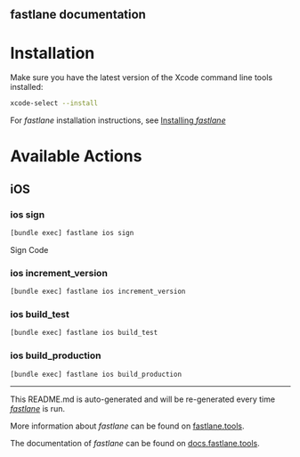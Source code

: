 fastlane documentation
----

# Installation

Make sure you have the latest version of the Xcode command line tools installed:

```sh
xcode-select --install
```

For _fastlane_ installation instructions, see [Installing _fastlane_](https://docs.fastlane.tools/#installing-fastlane)

# Available Actions

## iOS

### ios sign

```sh
[bundle exec] fastlane ios sign
```

Sign Code

### ios increment_version

```sh
[bundle exec] fastlane ios increment_version
```



### ios build_test

```sh
[bundle exec] fastlane ios build_test
```



### ios build_production

```sh
[bundle exec] fastlane ios build_production
```



----

This README.md is auto-generated and will be re-generated every time [_fastlane_](https://fastlane.tools) is run.

More information about _fastlane_ can be found on [fastlane.tools](https://fastlane.tools).

The documentation of _fastlane_ can be found on [docs.fastlane.tools](https://docs.fastlane.tools).
